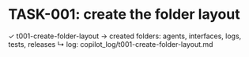 # TASK-001: create the folder layout

✓ t001-create-folder-layout → created folders: agents, interfaces, logs, tests, releases
↳ log: copilot_log/t001-create-folder-layout.md
